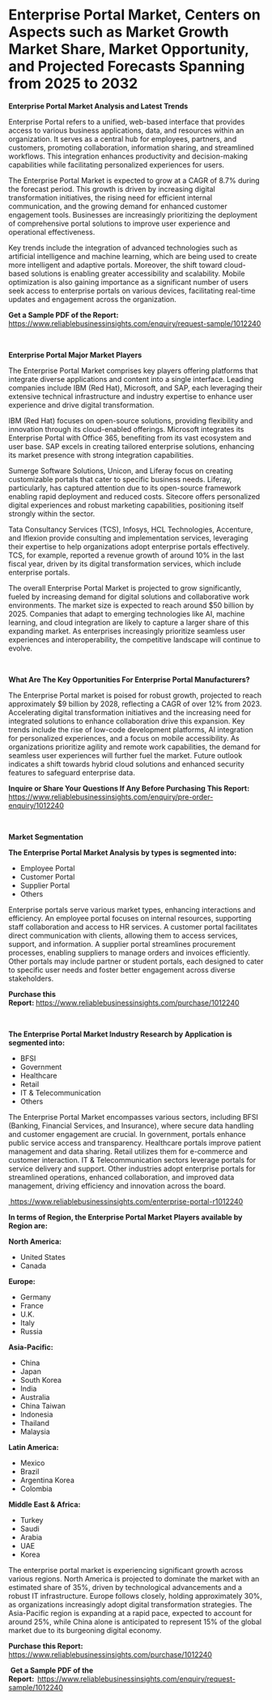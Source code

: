 <p><h1>Enterprise Portal Market, Centers on Aspects such as Market Growth Market Share, Market Opportunity, and Projected Forecasts Spanning from 2025 to 2032</h1></p><p><strong>Enterprise Portal Market Analysis and Latest Trends</strong></p>
<p><p>Enterprise Portal refers to a unified, web-based interface that provides access to various business applications, data, and resources within an organization. It serves as a central hub for employees, partners, and customers, promoting collaboration, information sharing, and streamlined workflows. This integration enhances productivity and decision-making capabilities while facilitating personalized experiences for users.</p><p>The Enterprise Portal Market is expected to grow at a CAGR of 8.7% during the forecast period. This growth is driven by increasing digital transformation initiatives, the rising need for efficient internal communication, and the growing demand for enhanced customer engagement tools. Businesses are increasingly prioritizing the deployment of comprehensive portal solutions to improve user experience and operational effectiveness.</p><p>Key trends include the integration of advanced technologies such as artificial intelligence and machine learning, which are being used to create more intelligent and adaptive portals. Moreover, the shift toward cloud-based solutions is enabling greater accessibility and scalability. Mobile optimization is also gaining importance as a significant number of users seek access to enterprise portals on various devices, facilitating real-time updates and engagement across the organization.</p></p>
<p><strong>Get a Sample PDF of the Report:&nbsp;</strong> <a href="https://www.reliablebusinessinsights.com/enquiry/request-sample/1012240?utm_campaign=3192&utm_medium=2&utm_source=Github&utm_content=ia&utm_term=16042025&utm_id=enterprise-portal">https://www.reliablebusinessinsights.com/enquiry/request-sample/1012240</a></p>
<p>&nbsp;</p>
<p><strong>Enterprise Portal Major Market Players</strong></p>
<p><p>The Enterprise Portal Market comprises key players offering platforms that integrate diverse applications and content into a single interface. Leading companies include IBM (Red Hat), Microsoft, and SAP, each leveraging their extensive technical infrastructure and industry expertise to enhance user experience and drive digital transformation.</p><p>IBM (Red Hat) focuses on open-source solutions, providing flexibility and innovation through its cloud-enabled offerings. Microsoft integrates its Enterprise Portal with Office 365, benefiting from its vast ecosystem and user base. SAP excels in creating tailored enterprise solutions, enhancing its market presence with strong integration capabilities.</p><p>Sumerge Software Solutions, Unicon, and Liferay focus on creating customizable portals that cater to specific business needs. Liferay, particularly, has captured attention due to its open-source framework enabling rapid deployment and reduced costs. Sitecore offers personalized digital experiences and robust marketing capabilities, positioning itself strongly within the sector.</p><p>Tata Consultancy Services (TCS), Infosys, HCL Technologies, Accenture, and Iflexion provide consulting and implementation services, leveraging their expertise to help organizations adopt enterprise portals effectively. TCS, for example, reported a revenue growth of around 10% in the last fiscal year, driven by its digital transformation services, which include enterprise portals.</p><p>The overall Enterprise Portal Market is projected to grow significantly, fueled by increasing demand for digital solutions and collaborative work environments. The market size is expected to reach around $50 billion by 2025. Companies that adapt to emerging technologies like AI, machine learning, and cloud integration are likely to capture a larger share of this expanding market. As enterprises increasingly prioritize seamless user experiences and interoperability, the competitive landscape will continue to evolve.</p></p>
<p>&nbsp;</p>
<p><strong>What Are The Key Opportunities For Enterprise Portal Manufacturers?</strong></p>
<p><p>The Enterprise Portal market is poised for robust growth, projected to reach approximately $9 billion by 2028, reflecting a CAGR of over 12% from 2023. Accelerating digital transformation initiatives and the increasing need for integrated solutions to enhance collaboration drive this expansion. Key trends include the rise of low-code development platforms, AI integration for personalized experiences, and a focus on mobile accessibility. As organizations prioritize agility and remote work capabilities, the demand for seamless user experiences will further fuel the market. Future outlook indicates a shift towards hybrid cloud solutions and enhanced security features to safeguard enterprise data.</p></p>
<p><strong>Inquire or Share Your Questions If Any Before Purchasing This Report:</strong> <a href="https://www.reliablebusinessinsights.com/enquiry/pre-order-enquiry/1012240?utm_campaign=3192&utm_medium=2&utm_source=Github&utm_content=ia&utm_term=16042025&utm_id=enterprise-portal">https://www.reliablebusinessinsights.com/enquiry/pre-order-enquiry/1012240</a></p>
<p>&nbsp;</p>
<p><strong>Market Segmentation</strong></p>
<p><strong>The Enterprise Portal Market Analysis by types is segmented into:</strong></p>
<p><ul><li>Employee Portal</li><li>Customer Portal</li><li>Supplier Portal</li><li>Others</li></ul></p>
<p><p>Enterprise portals serve various market types, enhancing interactions and efficiency. An employee portal focuses on internal resources, supporting staff collaboration and access to HR services. A customer portal facilitates direct communication with clients, allowing them to access services, support, and information. A supplier portal streamlines procurement processes, enabling suppliers to manage orders and invoices efficiently. Other portals may include partner or student portals, each designed to cater to specific user needs and foster better engagement across diverse stakeholders.</p></p>
<p><strong>Purchase this Report:&nbsp;</strong><a href="https://www.reliablebusinessinsights.com/purchase/1012240?utm_campaign=3192&utm_medium=2&utm_source=Github&utm_content=ia&utm_term=16042025&utm_id=enterprise-portal">https://www.reliablebusinessinsights.com/purchase/1012240</a></p>
<p>&nbsp;</p>
<p><strong>The Enterprise Portal Market Industry Research by Application is segmented into:</strong></p>
<p><ul><li>BFSI</li><li>Government</li><li>Healthcare</li><li>Retail</li><li>IT & Telecommunication</li><li>Others</li></ul></p>
<p><p>The Enterprise Portal Market encompasses various sectors, including BFSI (Banking, Financial Services, and Insurance), where secure data handling and customer engagement are crucial. In government, portals enhance public service access and transparency. Healthcare portals improve patient management and data sharing. Retail utilizes them for e-commerce and customer interaction. IT & Telecommunication sectors leverage portals for service delivery and support. Other industries adopt enterprise portals for streamlined operations, enhanced collaboration, and improved data management, driving efficiency and innovation across the board.</p></p>
<p><a href="https://www.reliablebusinessinsights.com/enterprise-portal-r1012240?utm_campaign=3192&utm_medium=2&utm_source=Github&utm_content=ia&utm_term=16042025&utm_id=enterprise-portal">&nbsp;https://www.reliablebusinessinsights.com/enterprise-portal-r1012240</a></p>
<p><strong>In terms of Region, the Enterprise Portal Market Players available by Region are:</strong></p>
<p>
    <p> <strong> North America: </strong>
        <ul>
            <li>United States</li>
            <li>Canada</li>
        </ul>
        </p> 
    <p> <strong> Europe: </strong>
        <ul>
            <li>Germany</li>
            <li>France</li>
            <li>U.K.</li>
            <li>Italy</li>
            <li>Russia</li>
        </ul>
        </p> 
    <p> <strong> Asia-Pacific: </strong>
        <ul>
            <li>China</li>
            <li>Japan</li>
            <li>South Korea</li>
            <li>India</li>
            <li>Australia</li>
            <li>China Taiwan</li>
            <li>Indonesia</li>
            <li>Thailand</li>
            <li>Malaysia</li>
        </ul>
        </p> 
    <p> <strong> Latin America: </strong>
        <ul>
            <li>Mexico</li>
            <li>Brazil</li>
            <li>Argentina Korea</li>
            <li>Colombia</li>
        </ul>
        </p> 
    <p> <strong> Middle East & Africa: </strong>
        <ul>
            <li>Turkey</li>
            <li>Saudi</li>
            <li>Arabia</li>
            <li>UAE</li>
            <li>Korea</li>
        </ul>
    </p>
    </p>
<p><p>The enterprise portal market is experiencing significant growth across various regions. North America is projected to dominate the market with an estimated share of 35%, driven by technological advancements and a robust IT infrastructure. Europe follows closely, holding approximately 30%, as organizations increasingly adopt digital transformation strategies. The Asia-Pacific region is expanding at a rapid pace, expected to account for around 25%, while China alone is anticipated to represent 15% of the global market due to its burgeoning digital economy.</p></p>
<p><strong>Purchase this Report: </strong><a href="https://www.reliablebusinessinsights.com/purchase/1012240?utm_campaign=3192&utm_medium=2&utm_source=Github&utm_content=ia&utm_term=16042025&utm_id=enterprise-portal">https://www.reliablebusinessinsights.com/purchase/1012240</a></p>
<p>&nbsp;<strong>Get a Sample PDF of the Report:&nbsp;&nbsp;</strong><a href="https://www.reliablebusinessinsights.com/enquiry/request-sample/1012240?utm_campaign=3192&utm_medium=2&utm_source=Github&utm_content=ia&utm_term=16042025&utm_id=enterprise-portal">https://www.reliablebusinessinsights.com/enquiry/request-sample/1012240</a></p>
<p><strong></strong></p>
<p><p></p><p></p><p></p></p>
